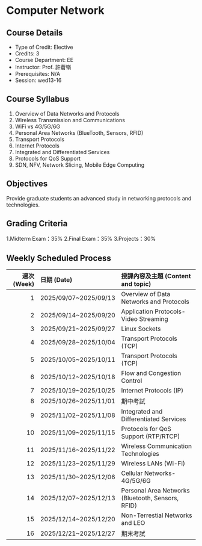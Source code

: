 # Computer Network

## Course Details

- Type of Credit: Elective
- Credits: 3
- Course Department: EE
- Instructor: Prof. 許蒼嶺
- Prerequisites: N/A
- Session: wed13-16

## Course Syllabus

1. Overview of Data Networks and Protocols
2. Wireless Transmission and Communications
3. WiFi vs 4G/5G/6G
4. Personal Area Networks (BlueTooth, Sensors, RFID)
5. Transport Protocols
6. Internet Protocols
7. Integrated and Differentiated Services
8. Protocols for QoS Support
9. SDN, NFV, Network Slicing, Mobile Edge Computing

## Objectives

Provide graduate students an advanced study in networking protocols and technologies.

## Grading Criteria

1.Midterm Exam：35%
2.Final Exam：35%
3.Projects：30%

## Weekly Scheduled Process

| 週次 (Week) | 日期 (Date)             | 授課內容及主題 (Content and topic)                                 |
|---:|:---------------------|:-------------------------------------------------------------|
| 1  | 2025/09/07~2025/09/13 | Overview of Data Networks and Protocols                      |
| 2  | 2025/09/14~2025/09/20 | Application Protocols-Video Streaming                        |
| 3  | 2025/09/21~2025/09/27 | Linux Sockets                                                |
| 4  | 2025/09/28~2025/10/04 | Transport Protocols (TCP)                                    |
| 5  | 2025/10/05~2025/10/11 | Transport Protocols (TCP)                                    |
| 6  | 2025/10/12~2025/10/18 | Flow and Congestion Control                                  |
| 7  | 2025/10/19~2025/10/25 | Internet Protocols (IP)                                      |
| 8  | 2025/10/26~2025/11/01 | 期中考試                                                      |
| 9  | 2025/11/02~2025/11/08 | Integrated and Differentiated Services                       |
| 10 | 2025/11/09~2025/11/15 | Protocols for QoS Support (RTP/RTCP)                         |
| 11 | 2025/11/16~2025/11/22 | Wireless Communication Technologies                          |
| 12 | 2025/11/23~2025/11/29 | Wireless LANs (Wi-Fi)                                        |
| 13 | 2025/11/30~2025/12/06 | Cellular Networks-4G/5G/6G                                   |
| 14 | 2025/12/07~2025/12/13 | Personal Area Networks (Bluetooth, Sensors, RFID)            |
| 15 | 2025/12/14~2025/12/20 | Non-Terrestial Networks and LEO                               |
| 16 | 2025/12/21~2025/12/27 | 期末考試                                                      |
